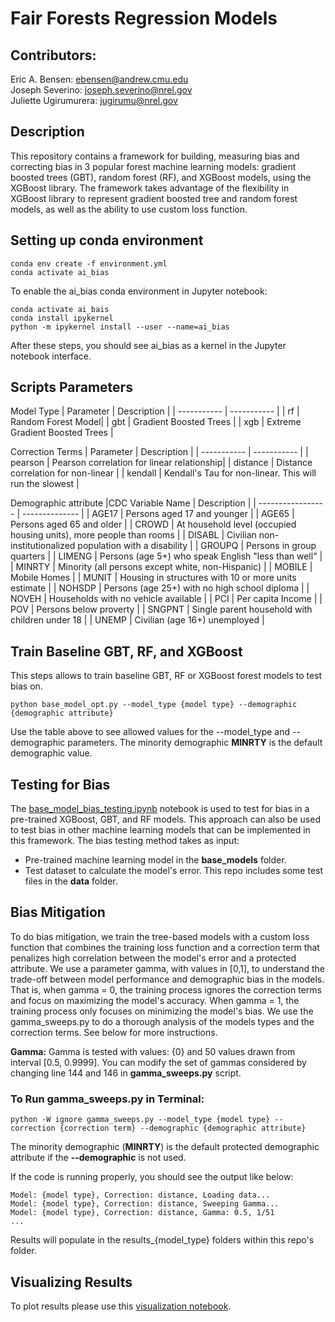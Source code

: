 # Fair Forests Regression Models

## Contributors:
Eric A. Bensen: ebensen@andrew.cmu.edu  
Joseph Severino: joseph.severino@nrel.gov  
Juliette Ugirumurera: jugirumu@nrel.gov  

## Description
This repository contains a framework for building, measuring bias and correcting bias in 3 popular forest machine learning models: gradient boosted trees (GBT), random forest (RF), and XGBoost  models, using the XGBoost library. The framework takes advantage of the flexibility in XGBoost library to represent gradient boosted tree and random forest models, as well as the ability to use custom loss function.

## Setting up conda environment
```
conda env create -f environment.yml
conda activate ai_bias
```
To enable the ai_bias conda environment in Jupyter notebook:
```
conda activate ai_bais
conda install ipykernel
python -m ipykernel install --user --name=ai_bias
```
After these steps, you should see ai_bias as a kernel in the Jupyter notebook interface.

## Scripts Parameters
Model Type
| Parameter | Description |
| ----------- | ----------- |
| rf | Random Forest Model|
| gbt | Gradient Boosted Trees |
| xgb | Extreme Gradient Boosted Trees |

Correction Terms
| Parameter | Description |
| ----------- | ----------- |
| pearson | Pearson correlation for linear relationship|
| distance | Distance correlation for non-linear |
| kendall | Kendall's Tau for non-linear. This will run the slowest |

Demographic attribute
|CDC Variable Name  |  Description |
| ----------------- | -------------- |
| AGE17  |  Persons aged 17 and younger |
| AGE65 | Persons aged 65 and older   |
| CROWD | At household level (occupied housing units), more people than rooms   |
| DISABL  |  Civilian non-institutionalized population with a disability |
| GROUPQ | Persons in group quarters |
| LIMENG | Persons (age 5+) who speak English "less than well" |
| MINRTY | Minority (all persons except white, non-Hispanic) |
| MOBILE | Mobile Homes |
| MUNIT | Housing in structures with 10 or more units estimate |
| NOHSDP | Persons (age 25+) with no high school diploma |
| NOVEH | Households with no vehicle available |
| PCI | Per capita Income |
| POV | Persons below proverty |
| SNGPNT | Single parent household with children under 18  |
| UNEMP | Civilian (age 16+) unemployed |


## Train Baseline GBT, RF, and XGBoost
This steps allows to train baseline GBT, RF or XGBoost forest models to test bias on.
```
python base_model_opt.py --model_type {model type} --demographic {demographic attribute}
```
Use the table above to see allowed values for the --model_type and --demographic parameters. The minority demographic **MINRTY** is the default demographic value.

## Testing for Bias
The [base_model_bias_testing.ipynb](https://github.com/NREL/Fair_Forest_Models/blob/main/base_model_bias_testing.ipynb) notebook is used to test for bias in a pre-trained XGBoost, GBT, and RF models. This approach can also be used to test bias in other machine learning models that can be implemented in this framework. The bias testing method takes as input:
* Pre-trained machine learning model in the **base_models** folder.
* Test dataset to calculate the model's error. This repo includes some test files in the **data** folder.

## Bias Mitigation
To do bias mitigation, we train the tree-based models with a custom loss function that combines the training loss function and a correction term that penalizes high correlation between the model's error and a protected attribute. We use a parameter gamma, with values in [0,1], to understand the trade-off between model performance and demographic bias in the models. That is, when gamma = 0, the training process ignores the correction terms and focus on maximizing the model's accuracy. When gamma = 1, the training process only focuses on minimizing the model's bias. We use the gamma_sweeps.py to do a thorough analysis of the models types and the correction terms. See below for more instructions.

**Gamma:**
Gamma is tested with values: {0} and 50 values drawn from interval [0.5, 0.9999].
You can modify the set of gammas considered by changing line 144 and 146 in **gamma_sweeps.py** script.


### To Run gamma_sweeps.py in Terminal:
```linux
python -W ignore gamma_sweeps.py --model_type {model type} --correction {correction term} --demographic {demographic attribute}
```
The minority demographic (**MINRTY**) is the default protected demographic attribute if the **--demographic** is not used.

If the code is running properly, you should see the output like below:
```{r, message=TRUE}
Model: {model type}, Correction: distance, Loading data...
Model: {model type}, Correction: distance, Sweeping Gamma...
Model: {model type}, Correction: distance, Gamma: 0.5, 1/51
...

```
Results will populate in  the results_{model_type} folders within this repo's folder.

## Visualizing Results
To plot results please use this [visualization notebook](https://github.com/NREL/Fair_Forest_Models/blob/main/visualization_of_results.ipynb).
